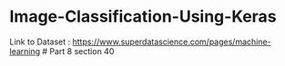 # Image-Classification-Using-Keras

Link to Dataset : https://www.superdatascience.com/pages/machine-learning  # Part 8 section 40
